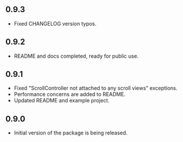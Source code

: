 ## 0.9.3

- Fixed CHANGELOG version typos.

## 0.9.2

- README and docs completed, ready for public use.

## 0.9.1

- Fixed "ScrollController not attached to any scroll views" exceptions. 
- Performance concerns are added to README.
- Updated README and example project.

## 0.9.0

- Initial version of the package is being released. 
